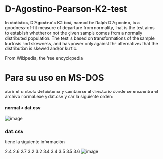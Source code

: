 # D-Agostino-Pearson-K2-test
In statistics, D'Agostino's K2 test, named for Ralph D'Agostino, is a goodness-of-fit measure of departure from normality, that is the test aims to establish whether or not the given sample comes from a normally distributed population. The test is based on transformations of the sample kurtosis and skewness, and has power only against the alternatives that the distribution is skewed and/or kurtic.

From Wikipedia, the free encyclopedia

# Para su uso en MS-DOS

abrir el simbolo del sistema y cambiarse al directorio donde se encuentra el archivo normal.exe y dat.csv y 
dar la siguiente orden: 
#### normal < dat.csv

![image](https://user-images.githubusercontent.com/44904277/168402764-989aea3c-f4b4-42a2-9d79-81569c982f05.png)

### dat.csv
tiene la siguiente información

2.4
2.6
2.7
3.2
3.2
3.4
3.4
3.5
3.5
3.6
![image](https://user-images.githubusercontent.com/44904277/168402918-e4c7e30b-3adf-454d-9a6b-b85f152b0d96.png)


